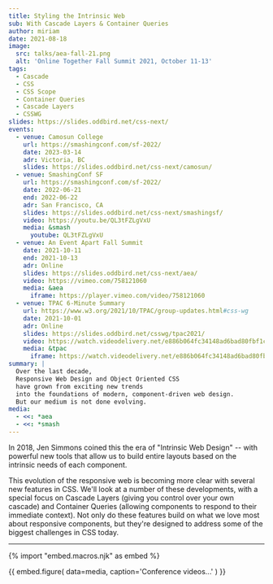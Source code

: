 ```yaml
---
title: Styling the Intrinsic Web
sub: With Cascade Layers & Container Queries
author: miriam
date: 2021-08-18
image:
  src: talks/aea-fall-21.png
  alt: 'Online Together Fall Summit 2021, October 11-13'
tags:
  - Cascade
  - CSS
  - CSS Scope
  - Container Queries
  - Cascade Layers
  - CSSWG
slides: https://slides.oddbird.net/css-next/
events:
  - venue: Camosun College
    url: https://smashingconf.com/sf-2022/
    date: 2023-03-14
    adr: Victoria, BC
    slides: https://slides.oddbird.net/css-next/camosun/
  - venue: SmashingConf SF
    url: https://smashingconf.com/sf-2022/
    date: 2022-06-21
    end: 2022-06-22
    adr: San Francisco, CA
    slides: https://slides.oddbird.net/css-next/smashingsf/
    video: https://youtu.be/QL3tFZLgVxU
    media: &smash
      youtube: QL3tFZLgVxU
  - venue: An Event Apart Fall Summit
    date: 2021-10-11
    end: 2021-10-13
    adr: Online
    slides: https://slides.oddbird.net/css-next/aea/
    video: https://vimeo.com/758121060
    media: &aea
      iframe: https://player.vimeo.com/video/758121060
  - venue: TPAC 6-Minute Summary
    url: https://www.w3.org/2021/10/TPAC/group-updates.html#css-wg
    date: 2021-10-01
    adr: Online
    slides: https://slides.oddbird.net/csswg/tpac2021/
    video: https://watch.videodelivery.net/e886b064fc34148ad6bad80fbf1c34b1
    media: &tpac
      iframe: https://watch.videodelivery.net/e886b064fc34148ad6bad80fbf1c34b1
summary: |
  Over the last decade,
  Responsive Web Design and Object Oriented CSS
  have grown from exciting new trends
  into the foundations of modern, component-driven web design.
  But our medium is not done evolving.
media:
  - <<: *aea
  - <<: *smash
---
```


In 2018,
Jen Simmons coined this the era of "Intrinsic Web Design" --
with powerful new tools
that allow us to build entire layouts
based on the intrinsic needs of each component.

This evolution of the responsive web
is becoming more clear with several new features in CSS.
We'll look at a number of these developments,
with a special focus on Cascade Layers
(giving you control over your own cascade)
and Container Queries
(allowing components to respond to their immediate context).
Not only do these features build on
what we love most about responsive components,
but they're designed to address
some of the biggest challenges in CSS today.

------

{% import "embed.macros.njk" as embed %}

{{ embed.figure(
  data=media,
  caption='Conference videos...'
) }}
